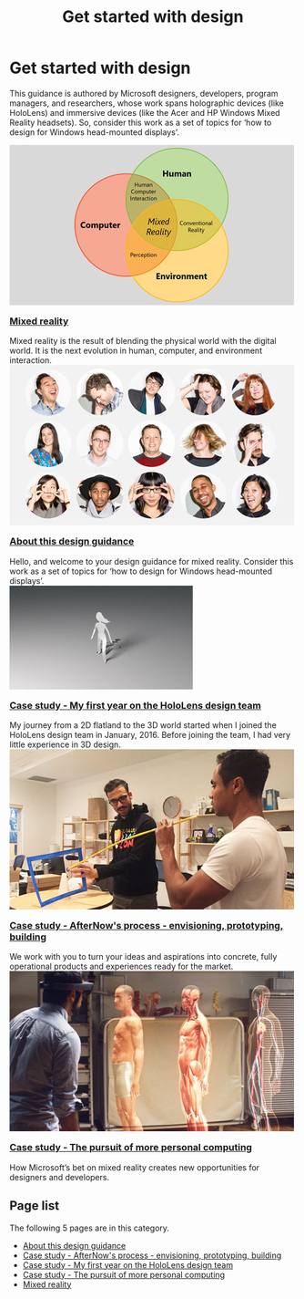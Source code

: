 ﻿---
title: Get started with design
description: 
author: 
ms.author: 
ms.date: 2/28/2018
ms.topic: article
keywords: 
---



# Get started with design

This guidance is authored by Microsoft designers, developers, program managers, and researchers, whose work spans holographic devices (like HoloLens) and immersive devices (like the Acer and HP Windows Mixed Reality headsets). So, consider this work as a set of topics for ‘how to design for Windows head-mounted displays’.

<div class="row">
<div class="col-xs-24">
<div class="section remove-header-rule spacer-32-bottom">
<div class="row">
<div class="col-xs-24 col-md-12 col-lg-6">
<div class="section item-section">
 <div class="section-header">
<div class="media-countainer">
<a class="img-responsive" href="../mixed-reality.md"><img alt="Mixed reality" width="500" height="281" src="../images/mixed-reality-overview-tile.jpg" /></a>
</div>
</div><div class="section-body">
<h3 class="text-title spacer-12-bottom" style="margin-top:15px;">
<a href="../mixed-reality.md">Mixed reality</a>
</h3>Mixed reality is the result of blending the physical world with the digital world. It is the next evolution in human, computer, and environment interaction.
</div>
</div>
</div><div class="col-xs-24 col-md-12 col-lg-6">
<div class="section item-section">
 <div class="section-header">
<div class="media-countainer">
<a class="img-responsive" href="../about-this-design-guidance.md"><img alt="About this design guidance" width="500" height="281" src="../images/welcometoourdesignguidance-tile.jpg" /></a>
</div>
</div><div class="section-body">
<h3 class="text-title spacer-12-bottom" style="margin-top:15px;">
<a href="../about-this-design-guidance.md">About this design guidance</a>
</h3>Hello, and welcome to your design guidance for mixed reality. Consider this work as a set of topics for ‘how to design for Windows head-mounted displays’.
</div>
</div>
</div><div class="col-xs-24 col-md-12 col-lg-6">
<div class="section item-section">
 <div class="section-header">
<div class="media-countainer">
<a class="img-responsive" href="../case-study-my-first-year-on-the-hololens-design-team.md"><img alt="My first year on the HoloLens design team" width="322" height="182" src="../images/takingtheleap.jpg" /></a>
</div>
</div><div class="section-body">
<h3 class="text-title spacer-12-bottom" style="margin-top:15px;">
<a href="../case-study-my-first-year-on-the-hololens-design-team.md">Case study - My first year on the HoloLens design team</a>
</h3>My journey from a 2D flatland to the 3D world started when I joined the HoloLens design team in January, 2016. Before joining the team, I had very little experience in 3D design.
</div>
</div>
</div><div class="col-xs-24 col-md-12 col-lg-6">
<div class="section item-section">
 <div class="section-header">
<div class="media-countainer">
<a class="img-responsive" href="../case-study-afternows-process-envisioning,-prototyping,-building.md"><img alt="AfterNow&amp;#39;s process - envisioning, prototyping, building" width="500" height="281" src="../images/ourproces-tile.jpg" /></a>
</div>
</div><div class="section-body">
<h3 class="text-title spacer-12-bottom" style="margin-top:15px;">
<a href="../case-study-afternows-process-envisioning,-prototyping,-building.md">Case study - AfterNow&#39;s process - envisioning, prototyping, building</a>
</h3>We work with you to turn your ideas and aspirations into concrete, fully operational products and experiences ready for the market.
</div>
</div>
</div>
</div>
</div><div class="section remove-header-rule spacer-32-bottom">
<div class="row">
<div class="col-xs-24 col-md-12 col-lg-6">
<div class="section item-section">
 <div class="section-header">
<div class="media-countainer">
<a class="img-responsive" href="../case-study-the-pursuit-of-more-personal-computing.md"><img alt="Case study - The pursuit of more personal computing" width="500" height="281" src="../images/thepursuitofmorepersonalcomputing-tile.jpg" /></a>
</div>
</div><div class="section-body">
<h3 class="text-title spacer-12-bottom" style="margin-top:15px;">
<a href="../case-study-the-pursuit-of-more-personal-computing.md">Case study - The pursuit of more personal computing</a>
</h3>How Microsoft’s bet on mixed reality creates new opportunities for designers and developers.
</div>
</div>
</div><div class="col-xs-24 col-md-12 col-lg-6">
<div class="section item-section">

</div>
</div><div class="col-xs-24 col-md-12 col-lg-6">
<div class="section item-section">

</div>
</div><div class="col-xs-24 col-md-12 col-lg-6">
<div class="section item-section">

</div>
</div>
</div>
</div>
</div>
</div>



## Page list

The following 5 pages are in this category.
* [About this design guidance](../about-this-design-guidance.md)
* [Case study - AfterNow's process - envisioning, prototyping, building](../case-study-afternows-process-envisioning,-prototyping,-building.md)
* [Case study - My first year on the HoloLens design team](../case-study-my-first-year-on-the-hololens-design-team.md)
* [Case study - The pursuit of more personal computing](../case-study-the-pursuit-of-more-personal-computing.md)
* [Mixed reality](../mixed-reality.md)